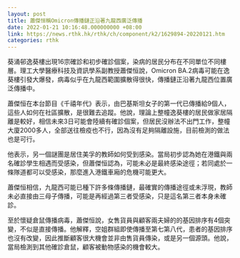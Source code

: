 ```yaml
---
layout: post
title: 蕭傑恒稱Omicron傳播鏈正沿著九龍西廣泛傳播
date: 2022-01-21 10:16:48.000000000 +08:00
link: https://news.rthk.hk/rthk/ch/component/k2/1629894-20220121.htm
categories: rthk
---
```


葵涌邨逸葵樓出現16宗確診和初步確診個案，染病的居民分布在不同單位不同樓層。理工大學醫療科技及資訊學系副教授蕭傑恒說，Omicron BA.2病毒可能在逸葵樓引發大爆發，病毒似乎在九龍西範圍擴散得很快，傳播鏈正沿著九龍西位置廣泛傳播中。

蕭傑恒在本台節目《千禧年代》表示，由巴基斯坦女子的第一代已傳播給9個人，這些人如何在社區擴散，是很難去追蹤。他說，理論上整幢逸葵樓的居民做家居隔離是較好，相信未來3日可能會陸續有確診個案，但居民沒辦法不出門工作，整幢大廈2000多人，全部送往檢疫也不行，因為沒有足夠隔離設施，目前檢測的做法也是可行。

他表示，另一個謎團是居住美孚的教師如何受到感染。當局初步認為她在港鐵與兩名確診學生相遇而受感染，但蕭傑恒認為，可能未必是最終感染途徑；若同處於一條隊道都可以受感染，那麼進入港鐵車廂的危機可能更大。

蕭傑恒相信，九龍西可能已種下許多條傳播鏈，最確實的傳播途徑或未浮現，教師未必直接由三母子傳播，可能是再經過第三者受感染，只是這名第三者本身未確診。

至於懷疑倉鼠傳播病毒，蕭傑恒說，女售貨員與顧客兩夫婦的的基因排序有4個突變，不似是直接傳播。他解釋，空姐群組即使傳播至第七第八代，患者的基因排序也沒有改變，因此推斷顧客很大機會並非由售貨員傳染，或是另一個源頭。他說，當局檢測到其他確診倉鼠，顧客被動物感染的機會較大。
